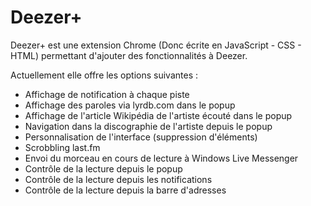 Deezer+
=======

Deezer+ est une extension Chrome (Donc écrite en JavaScript - CSS - HTML) permettant d'ajouter des fonctionnalités à Deezer.

Actuellement elle offre les options suivantes :
* Affichage de notification à chaque piste
* Affichage des paroles via lyrdb.com dans le popup
* Affichage de l'article Wikipédia de l'artiste écouté dans le popup
* Navigation dans la discographie de l'artiste depuis le popup
* Personnalisation de l'interface (suppression d'éléments)
* Scrobbling last.fm
* Envoi du morceau en cours de lecture à Windows Live Messenger
* Contrôle de la lecture depuis le popup
* Contrôle de la lecture depuis les notifications
* Contrôle de la lecture depuis la barre d'adresses